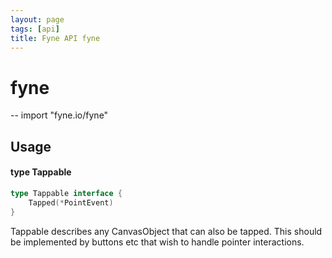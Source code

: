 ```yaml
---
layout: page
tags: [api]
title: Fyne API fyne
---
```


# fyne
--
    import "fyne.io/fyne"

## Usage

#### type Tappable

```go
type Tappable interface {
	Tapped(*PointEvent)
}
```

Tappable describes any CanvasObject that can also be tapped. This should be
implemented by buttons etc that wish to handle pointer interactions.

